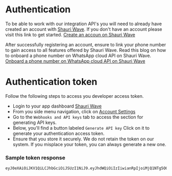 # Authentication
To be able to work with our integration API's you will need to already have created an account with [Shauri Wave](https://shauriwave.com). If you don't have an account please visit this link to get started. [Create an accoun on Shauri Wave](https://app.shauriwave.com)


After successfully registering an account, ensure to link your phone number to gain access to all features offered by Shauri Wave. Read this blog on how to onboard a phone number on WhatsApp cloud API on Shauri Wave. [Onboard a phone number on WhatsApp cloud API on Shauri Wave](https://shauriwave.com/blogs/onboard-a-phone-number-on-whatsapp-cloud-api)


# Authentication token
Follow the following steps to access you developer access token.
- Login to your app dashboard [Shauri Wave](https://app.shauriwave.com)
- From you side menu navigation, click on [Account Settings](https://app.shauriwave.com/account-settings)
- Go to the `Webhooks and API keys` tab to access the section for generating API keys.
- Below, you'll find a button labeled `Generate API key` Click on it to generate your authentication access token.
- Ensure that you store it securely. We do not retain the token on our system. If you misplace your token, you can always generate a new one.

### Sample token response

```bash
eyJ0eXAiOiJKV1QiLCJhbGciOiJSUzI1NiJ9.eyJhdWQiOiIzIiwianRpIjoiMjQ1NTg5OGM1ZTJhMDQwNDNkODM4ZjFmOGYxNjVkYTgzNmNmMWM5YTk0MzkzNTA1YjM1OTQ3ZDk2ODhjYTg1Y2FmNTkzM2U0MDMxZmYyNjAiLCJpYXQiOjE3MTE2MjY4MzAuNTYwMjQyLCJuYmYiOjE3MTE2MjY4MzAuNTYwMjQ1LCJleHAiOjE3NDMxNjI4MzAuNTQ5MjM3LCJzdWIiOiIxMSIsInNjb3BlcyI6W119.QkuKqUfsEJrLLZMAnptn4KUIgxpAD8Hi-FSzr-6f-nX4eM9wQU1GyR8RsqWxAhqrgt8_VzS56Sly_EOu4nvFd5It6Aka_k9-j6k1lOAEDT43mIR1JZJfiy9QE4rW-haCmy3Yce0ib6O0yix-V1oSpitn-Ljbl1ewK1Bh2N2rEfMutt90NLfOshejoa3z0O7XGBIILU5RL_IOomeLfb3r5v1HhDDynEMqHtxE0BZS_pQgMpX0KczYD3Un9lNPTkwQ3gOb8fit-rdb1jwWveKZUbj9mCcvPPJoBtacr8xp3gPnVDpm3iS657cIqr_Do-Ui8vmnGaD19hiXxTmwKlUScSbNxdOhPNDQBPrIjYfkiJuv-RMgRBEdKi_fYg6Qfh3C04MR65vYEitOJRM8CV5WAKYEGg1GIa7O_ULEi_7YRu0rSjBvhgRRxbMguIVh1o9KghD0uhKfZ-BI2DYPFGEQkabHMrgeHUASPgk1a1WJywLHoZT6OGVyjvMauhLGNj_BLjTFMarleFXEipbqLf2t0ZFwF7ZgxzOaYswfbOcbRKIzzqbKuA1PhEXGgcZIBRJLNmLlVBwAubSlAwERmNsy_8kPW8v8VCVcdJkr2jY0YkoN25JlpJ81RM9-IvSS0SGDVBTHjXos8f4lX5NCB9S7UHH9rkl3u6rWohE2gX1Dqro
```